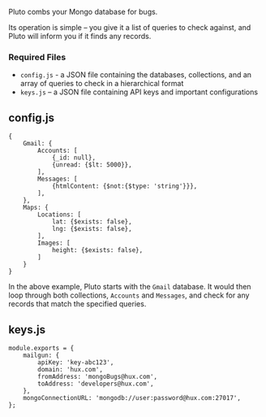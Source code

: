 Pluto combs your Mongo database for bugs.

Its operation is simple – you give it a list of queries to check against, and Pluto will inform you if it finds any records.

### Required Files
- `config.js` - a JSON file containing the databases, collections, and an array of queries to check in a hierarchical format
- `keys.js` – a JSON file containing API keys and important configurations

## config.js
```
{
	Gmail: {
		Accounts: [
			{_id: null},
			{unread: {$lt: 5000}},
		],
		Messages: [
			{htmlContent: {$not:{$type: 'string'}}},
		],
	},
	Maps: {
		Locations: [
			lat: {$exists: false},
			lng: {$exists: false},
		],
		Images: [
			height: {$exists: false},
		]
	}
}
```

In the above example, Pluto starts with the `Gmail` database. It would then loop through both collections, `Accounts` and `Messages`, and check for any records that match the specified queries. 

## keys.js
```
module.exports = {
	mailgun: {
		apiKey: 'key-abc123',
		domain: 'hux.com',
		fromAddress: 'mongoBugs@hux.com',
		toAddress: 'developers@hux.com',
	},
	mongoConnectionURL: 'mongodb://user:password@hux.com:27017',
};
```